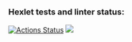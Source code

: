 ### Hexlet tests and linter status:
[![Actions Status](https://github.com/avoavvpotato/python-project-lvl1/workflows/hexlet-check/badge.svg)](https://github.com/avoavvpotato/python-project-lvl1/actions)
<a href="https://codeclimate.com/github/avoavvpotato/python-project-lvl1/maintainability"><img src="https://api.codeclimate.com/v1/badges/d7a1872f188868fc8c10/maintainability" /></a>